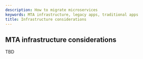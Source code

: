 ```yaml
---
description: How to migrate microservices
keywords: MTA infrastructure, legacy apps, traditional apps
title: Infrastructure considerations
---
```


## MTA infrastructure considerations

TBD
